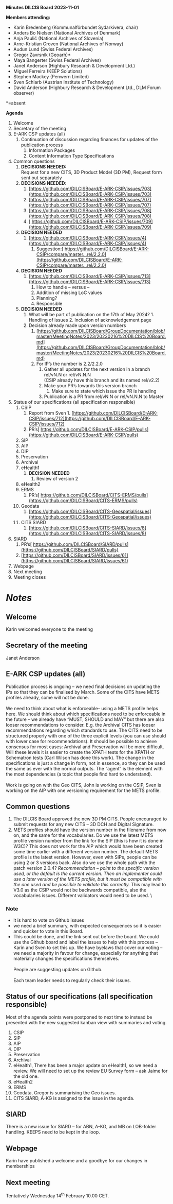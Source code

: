 **Minutes DILCIS Board 2023-11-01**

**Members attending:**



* Karin Bredenberg (Kommunalförbundet Sydarkivera, chair)
* Anders Bo Nielsen (National Archives of Denmark)
* Anja Paulič (National Archives of Slovenia)
* Arne-Kristian Groven (National Archives of Norway)
* Audun Lund (Swiss Federal Archives)
* Gregor Zavrsnik (Geoarh)*
* Maya Bangerter (Swiss Federal Archives)
* Janet Anderson (Highbury Research & Development Ltd.)
* Miguel Ferreira (KEEP Solutions)
* Stephen Mackey (Penwern Limited)
* Sven Schlarb (Austrian Institute of Technology)
* David Anderson (Highbury Research & Development Ltd., DLM Forum observer)

*=absent

**Agenda**

1. Welcome
2. Secretary of the meeting
3. E-ARK CSP updates (all)
    1. Continuation of discussion regarding finances for updates of the publication process
        1. Information Packages
        2. Content Information Type Specifications
4. Common questions
   1. **DECISIONS NEEDED:** \
    Request for a new CITS, 3D Product Model (3D PM), Request form sent out separately
   2. **DECISIONS NEEDED**:
        1. [https://github.com/DILCISBoard/E-ARK-CSIP/issues/703](https://github.com/DILCISBoard/E-ARK-CSIP/issues/703)
        2. [https://github.com/DILCISBoard/E-ARK-CSIP/issues/707](https://github.com/DILCISBoard/E-ARK-CSIP/issues/707)
        3. [https://github.com/DILCISBoard/E-ARK-CSIP/issues/708](https://github.com/DILCISBoard/E-ARK-CSIP/issues/708)
        4. [ https://github.com/DILCISBoard/E-ARK-CSIP/issues/709](https://github.com/DILCISBoard/E-ARK-CSIP/issues/709)
    3. **DECISION NEEDED**
        1. [https://github.com/DILCISBoard/E-ARK-CSIP/issues/4](https://github.com/DILCISBoard/E-ARK-CSIP/issues/4)
            1. Suggestion:[ https://github.com/DILCISBoard/E-ARK-CSIP/compare/master...rel/2.2.0](https://github.com/DILCISBoard/E-ARK-CSIP/compare/master...rel/2.2.0)
    4. **DECISION NEEDED**
        1. [https://github.com/DILCISBoard/E-ARK-CSIP/issues/713](https://github.com/DILCISBoard/E-ARK-CSIP/issues/713)
            1. How to handle – versus –
            2. Addition of missing LoC values
            3. Planning?
            4. Responsible
    5. **DECISION NEEDED**
        1.   What will be part of publication on the 17th of May 2024?
            1. Handling of issues
            2. Inclusion of acknowledgement page
        2. Decision already made upon version numbers
            1. [https://github.com/DILCISBoard/GroupDocumentation/blob/master/MeetingNotes/2023/20230216%20DILCIS%20Board.md](https://github.com/DILCISBoard/GroupDocumentation/blob/master/MeetingNotes/2023/20230216%20DILCIS%20Board.md)
            2. For IP’s the number is 2.2/2.2.0
                1. Gather all updates for the next version in a branch rel/vN.N or rel/vN.N.N \
 (CSIP already have this branch and its named rel/v2.2)
                2. Make your PR’s towards this version branch
                    1.    Make sure to state which issue the PR is handling
                3. Publication is a PR from rel/vN.N or rel/vN.N.N to Master
5. Status of our specifications (all specification responsible)
    1. CSIP
        1.    Report from Sven
            1. [https://github.com/DILCISBoard/E-ARK-CSIP/issues/712](https://github.com/DILCISBoard/E-ARK-CSIP/issues/712)
        2. PR’s[ https://github.com/DILCISBoard/E-ARK-CSIP/pulls](https://github.com/DILCISBoard/E-ARK-CSIP/pulls)
    8. SIP
    9. AIP
    10. DIP
    11.  Preservation
    12. Archival
    13. eHealth1
        1. **DECISION NEEDED**
            1. Review of version 2
    14. eHealth2
    15. ERMS
        1. PR’s[ https://github.com/DILCISBoard/CITS-ERMS/pulls](https://github.com/DILCISBoard/CITS-ERMS/pulls)
    16. Geodata
        1. [https://github.com/DILCISBoard/CITS-Geospatial/issues](https://github.com/DILCISBoard/CITS-Geospatial/issues)
    17. CITS SIARD
        1. [https://github.com/DILCISBoard/CITS-SIARD/issues/8](https://github.com/DILCISBoard/CITS-SIARD/issues/8)
6. SIARD
    1. PR’s[ https://github.com/DILCISBoard/SIARD/pulls](https://github.com/DILCISBoard/SIARD/pulls)<span style="text-decoration:underline;"> </span>
    2. [https://github.com/DILCISBoard/SIARD/issues/61](https://github.com/DILCISBoard/SIARD/issues/61)
7. Webpage
8. Next meeting
9. Meeting closes

#    *Notes*

## **Welcome**
Karin welcomed everyone to the meeting 
## **Secretary of the meeting**
Janet Anderson
## **E-ARK CSP updates (all)**
Publication process is ongoing – we need final decisions on updating the IPs so that they can be finalised by March. Some of the CITS have METS profiles already, some will not be done. \
 \
We need to think about what is enforceable– using a METS profile helps here. We should think about which specifications need to be enforceable in the future – we already have “MUST, SHOULD and MAY” but there are also looser recommendations to consider. E.g. the Archival CITS has looser recommendations regarding which standards to use. The CITS need to be structured properly with one of the three explicit levels (you can use should with lower case for recommendations). It should be possible to achieve consensus for most cases: Archival and Preservation will be more difficult. Will these levels it is easier to create the XPATH tests for the XPATH or Schematron tests (Carl Wilson has done this work). The change in the specifications is just a change in form, not in essence, so they can be used the same as ever with the normal outputs. The “agent” is the element with the most dependencies (a topic that people find hard to understand). \
 \
Work is going on with the Geo CITS, John is working on the CSIP, Sven is working on the AIP with one versioning requirement for the METS profile.
## **Common questions**
   1. The DILCIS Board approved the new 3D PM CITS. People encouraged to submit requests for any new CITS – 3D DCH and Digital Signature.
   2. METS profiles should have the version number in the filename from now on, and the same for the vocabularies. Do we use the latest METS profile version number from the link for the SIP (this is how it is done in W3C)? This does not work for the AIP which would have been created some time earlier with a different version number. The default METS profile is the latest version. However, even with SIPs, people can be using 2 or 3 versions back. Also do we use the whole path with the patch version 2.0.4? _Recommendation – point to the specific version used, or the default is the current version. Then an implementer could use a later version of the METS profile, but it must be compatible with the one used and be possible to validate this correctly._ This may lead to V3.0 as the CSIP would not be backwards compatible, also the vocabularies issues. Different validators would need to be used. 
 \
### Note
* it is hard to vote on Github issues
* we need a brief summary, with expected consequences so it is easier and quicker to vote in this Board.
* This could be done, and the link sent out before the board. We could use the Github board and label the issues to help with this process – Karin and Sven to set this up. We have byelaws that cover our voting – we need a majority in favour for change, especially for anything that materially changes the specifications themselves. \
  \
People are suggesting updates on Github.  \
 \
Each team leader needs to regularly check their issues.
## Status of our specifications (all specification responsible) 
Most of the agenda points were postponed to next time to instead be presented with the new suggested kanban view with summaries and voting.

1. CSIP
2. SIP
3. AIP
4. DIP
5.  Preservation
6. Archival
7. eHealth1, There has been a major update on eHealth1, so we need a review. We will need to set up the review EU Survey form – ask Jaime for the old one.
8. eHealth2
9. ERMS
10. Geodata, Gregor is summarising the Geo issues. 
11. CITS SIARD, A-KG is assigned to the issue in the agenda.
## SIARD
There is a new issue for SIARD – for ABN, A-KG, and MB on LOB-folder handling. KEEPS need to be kept in the loop.
## Webpage
Karin have published a welcome and a goodbye for our changes in memberships
## Next meeting
Tentatively Wednesday 14<sup>th</sup> February 10.00 CET.
